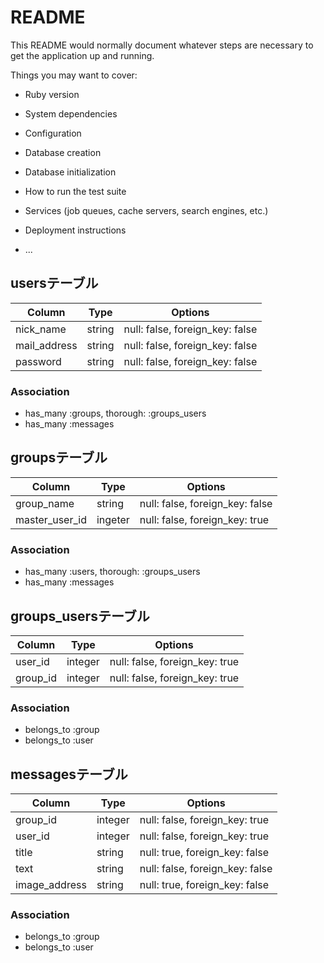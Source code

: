 # README

This README would normally document whatever steps are necessary to get the
application up and running.

Things you may want to cover:

* Ruby version

* System dependencies

* Configuration

* Database creation

* Database initialization

* How to run the test suite

* Services (job queues, cache servers, search engines, etc.)

* Deployment instructions

* ...

## usersテーブル

|Column|Type|Options|
|------|----|-------|
|nick_name|string|null: false, foreign_key: false|
|mail_address|string|null: false, foreign_key: false|
|password|string|null: false, foreign_key: false|


### Association
- has_many :groups, thorough: :groups_users
- has_many :messages

## groupsテーブル

|Column|Type|Options|
|------|----|-------|
|group_name|string|null: false, foreign_key: false|
|master_user_id|ingeter|null: false, foreign_key: true|


### Association
- has_many :users, thorough: :groups_users
- has_many :messages


## groups_usersテーブル

|Column|Type|Options|
|------|----|-------|
|user_id|integer|null: false, foreign_key: true|
|group_id|integer|null: false, foreign_key: true|


### Association
- belongs_to :group
- belongs_to :user

## messagesテーブル

|Column|Type|Options|
|------|----|-------|
|group_id|integer|null: false, foreign_key: true|
|user_id|integer|null: false, foreign_key: true|
|title|string|null: true, foreign_key: false|
|text|string|null: false, foreign_key: false|
|image_address|string|null: true, foreign_key: false|


### Association
- belongs_to :group
- belongs_to :user

